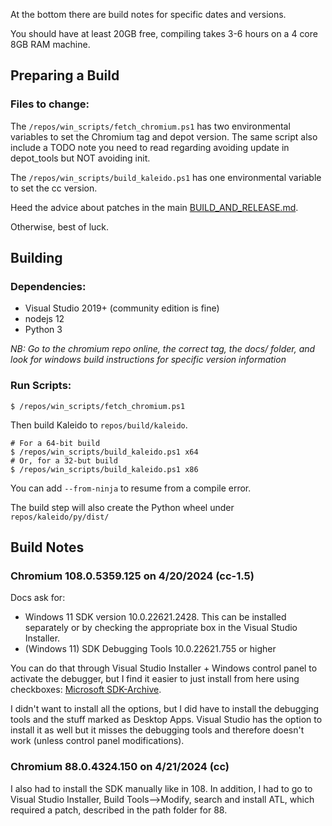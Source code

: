 At the bottom there are build notes for specific dates and versions.

You should have at least 20GB free, compiling takes 3-6 hours on a 4 core 8GB RAM machine.

## Preparing a Build

### Files to change:
The `/repos/win_scripts/fetch_chromium.ps1` has two environmental  variables to set the Chromium tag and depot version.
The same script also include a TODO note you need to read regarding avoiding update in depot_tools but NOT avoiding init.

The `/repos/win_scripts/build_kaleido.ps1` has one environmental variable to set the cc version.

Heed the advice about patches in the main [BUILD_AND_RELEASE.md](../../toolchain/BUILD_AND_RELEASE.md).

Otherwise, best of luck.

## Building

### Dependencies:

* Visual Studio 2019+ (community edition is fine)
* nodejs 12
* Python 3

_NB: Go to the chromium repo online, the correct tag, the docs/ folder, and look for windows build instructions for specific version information_

### Run Scripts:
```
$ /repos/win_scripts/fetch_chromium.ps1
```

Then build Kaleido to `repos/build/kaleido`.
```
# For a 64-bit build
$ /repos/win_scripts/build_kaleido.ps1 x64
# Or, for a 32-but build
$ /repos/win_scripts/build_kaleido.ps1 x86
```

You can add `--from-ninja` to resume from a compile error.

The build step will also create the Python wheel under `repos/kaleido/py/dist/`

## Build Notes

### Chromium 108.0.5359.125 on 4/20/2024 (cc-1.5)

Docs ask for:

* Windows 11 SDK version 10.0.22621.2428. This can be installed separately or by checking the appropriate box in the Visual Studio Installer.
* (Windows 11) SDK Debugging Tools 10.0.22621.755 or higher

You can do that through Visual Studio Installer + Windows control panel to activate the debugger, but I find it easier to just install from here using checkboxes: [Microsoft SDK-Archive](https://developer.microsoft.com/en-us/windows/downloads/sdk-archive/).

I didn't want to install all the options, but I did have to install the debugging tools and the stuff marked as Desktop Apps. Visual Studio has the option to install it as well but it misses the debugging tools and therefore doesn't work (unless control panel modifications).

### Chromium 88.0.4324.150 on 4/21/2024 (cc)

I also had to install the SDK manually like in 108. In addition, I had to go to Visual Studio Installer, Build Tools-->Modify, search and install ATL, which required a patch, described in the path folder for 88.
